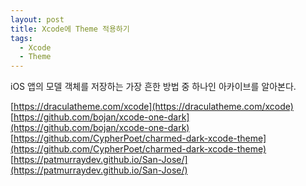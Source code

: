 ```yaml
---
layout: post
title: Xcode에 Theme 적용하기
tags:
  - Xcode
  - Theme
---
```


iOS 앱의 모델 객체를 저장하는 가장 흔한 방법 중 하나인 아카이브를 알아본다.

[https://draculatheme.com/xcode](https://draculatheme.com/xcode)
[https://github.com/bojan/xcode-one-dark](https://github.com/bojan/xcode-one-dark)
[https://github.com/CypherPoet/charmed-dark-xcode-theme](https://github.com/CypherPoet/charmed-dark-xcode-theme)
[https://patmurraydev.github.io/San-Jose/](https://patmurraydev.github.io/San-Jose/)